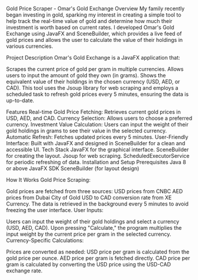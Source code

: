 Gold Price Scraper - Omar's Gold Exchange
Overview
My family recently began investing in gold, sparking my interest in creating a simple tool to help track the real-time value of gold and determine how much their investment is worth based on current rates. I developed Omar's Gold Exchange using JavaFX and SceneBuilder, which provides a live feed of gold prices and allows the user to calculate the value of their holdings in various currencies.

Project Description
Omar's Gold Exchange is a JavaFX application that:

Scrapes the current price of gold per gram in multiple currencies.
Allows users to input the amount of gold they own (in grams).
Shows the equivalent value of their holdings in the chosen currency (USD, AED, or CAD).
This tool uses the Jsoup library for web scraping and employs a scheduled task to refresh gold prices every 5 minutes, ensuring the data is up-to-date.

Features
Real-time Gold Price Fetching: Retrieves current gold prices in USD, AED, and CAD.
Currency Selection: Allows users to choose a preferred currency.
Investment Value Calculation: Users can input the weight of their gold holdings in grams to see their value in the selected currency.
Automatic Refresh: Fetches updated prices every 5 minutes.
User-Friendly Interface: Built with JavaFX and designed in SceneBuilder for a clean and accessible UI.
Tech Stack
JavaFX for the graphical interface.
SceneBuilder for creating the layout.
Jsoup for web scraping.
ScheduledExecutorService for periodic refreshing of data.
Installation and Setup
Prerequisites
Java 8 or above
JavaFX SDK
SceneBuilder (for layout design)

How It Works
Gold Price Scraping:

Gold prices are fetched from three sources:
USD prices from CNBC
AED prices from Dubai City of Gold
USD to CAD conversion rate from XE Currency.
The data is retrieved in the background every 5 minutes to avoid freezing the user interface.
User Inputs:

Users can input the weight of their gold holdings and select a currency (USD, AED, CAD).
Upon pressing "Calculate," the program multiplies the input weight by the current price per gram in the selected currency.
Currency-Specific Calculations:

Prices are converted as needed:
USD price per gram is calculated from the gold price per ounce.
AED price per gram is fetched directly.
CAD price per gram is calculated by converting the USD price using the USD-CAD exchange rate.
